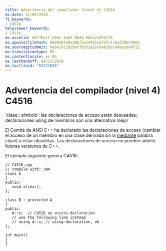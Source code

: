 ```yaml
---
title: Advertencia del compilador (nivel 4) C4516
ms.date: 11/04/2016
f1_keywords:
- C4516
helpviewer_keywords:
- C4516
ms.assetid: 6677bb1f-d26e-4ab9-8644-6b5a2a8f4ff8
ms.openlocfilehash: 8020103e8e20bf1a5e955cbfdfafc6a328b439e6
ms.sourcegitcommit: 0ab61bc3d2b6cfbd52a16c6ab2b97a8ea1864f12
ms.translationtype: MT
ms.contentlocale: es-ES
ms.lasthandoff: 04/23/2019
ms.locfileid: "62221038"
---
```

# <a name="compiler-warning-level-4-c4516"></a>Advertencia del compilador (nivel 4) C4516

'clase:: símbolo': las declaraciones de acceso están desusadas; declaraciones using de miembros son una alternativa mejor

El Comité de ANSI C++ ha declarado las declaraciones de acceso (cambiar el acceso de un miembro en una clase derivada sin la [mediante](../../cpp/using-declaration.md) palabra clave) a estar obsoletas. Las declaraciones de acceso no pueden admitir futuras versiones de C++.

El ejemplo siguiente genera C4516:

```
// C4516.cpp
// compile with: /W4
class A
{
public:
   void x(char);
};

class B : protected A
{
public:
   A::x;  // C4516 on access-declaration
   // use the following line instead
   // using A::x; // using-declaration, ok
};

int main()
{
}
```